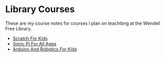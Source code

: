 # Library Courses

These are my course notes for courses I plan on teachibng at the Wendell Free 
Library. 

- [Scratch For Kids](https::/github.com/RobertPHeller/LibraryCourses/tree/master/ScratchForKids)
- [Sonic Pi For All Ages](https::/github.com/RobertPHeller/LibraryCourses/tree/master/SonicPiForAllAges)
- [Arduino And Robotics For Kids](https::/github.com/RobertPHeller/LibraryCourses/tree/master/ArduinoAndRoboticsForKids)

